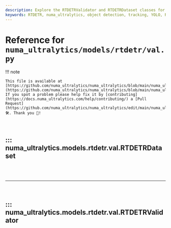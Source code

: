 ```yaml
---
description: Explore the RTDETRValidator and RTDETRDataset classes for real-time detection and tracking. Understand initialization, transformations, and post-processing.
keywords: RTDETR, numa_ultralytics, object detection, tracking, YOLO, RTDETRDataset, RTDETRValidator, real-time detection
---
```


# Reference for `numa_ultralytics/models/rtdetr/val.py`

!!! note

    This file is available at [https://github.com/numa_ultralytics/numa_ultralytics/blob/main/numa_ultralytics/models/rtdetr/val.py](https://github.com/numa_ultralytics/numa_ultralytics/blob/main/numa_ultralytics/models/rtdetr/val.py). If you spot a problem please help fix it by [contributing](https://docs.numa_ultralytics.com/help/contributing/) a [Pull Request](https://github.com/numa_ultralytics/numa_ultralytics/edit/main/numa_ultralytics/models/rtdetr/val.py) 🛠️. Thank you 🙏!

<br>

## ::: numa_ultralytics.models.rtdetr.val.RTDETRDataset

<br><br><hr><br>

## ::: numa_ultralytics.models.rtdetr.val.RTDETRValidator

<br><br>
